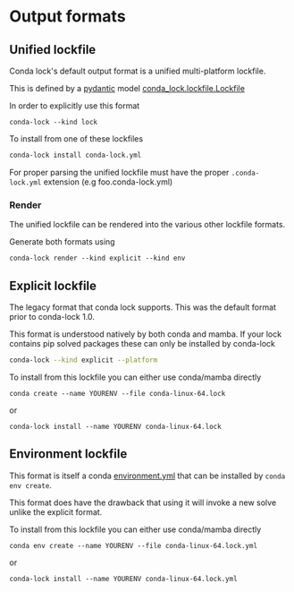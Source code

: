 # Output formats

## Unified lockfile

Conda lock's default output format is a unified multi-platform lockfile.

This is defined by a [pydantic](https://pydantic-docs.helpmanual.io/usage/models/) model
[conda_lock.lockfile.Lockfile](https://github.com/conda/conda-lock/blob/main/conda_lock/lockfile/models.py)

In order to explicitly use this format

```shell
conda-lock --kind lock
```

To install from one of these lockfiles

```bash
conda-lock install conda-lock.yml
```

For proper parsing the unified lockfile must have the proper `.conda-lock.yml` extension (e.g foo.conda-lock.yml)

### Render

The unified lockfile can be rendered into the various other lockfile formats.

Generate both formats using

```shell
conda-lock render --kind explicit --kind env
```

## Explicit lockfile

The legacy format that conda lock supports.  This was the default format prior to conda-lock 1.0.

This format is understood natively by both conda and mamba.  If your lock contains pip solved packages
these can only be installed by conda-lock

```bash
conda-lock --kind explicit --platform
```

To install from this lockfile you can either use conda/mamba directly

```shell
conda create --name YOURENV --file conda-linux-64.lock
```

or

```shell
conda-lock install --name YOURENV conda-linux-64.lock
```

## Environment lockfile

This format is itself a conda [environment.yml][envyaml] that can be installed by `conda env create`.

This format does have the drawback that using it will invoke a new solve unlike the explicit format.

To install from this lockfile you can either use conda/mamba directly

```shell
conda env create --name YOURENV --file conda-linux-64.lock.yml
```

or

```shell
conda-lock install --name YOURENV conda-linux-64.lock.yml
```

[envyaml]: https://docs.conda.io/projects/conda/en/latest/user-guide/tasks/manage-environments.html#create-env-file-manually
